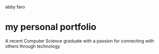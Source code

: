 <!DOCTYPE html>
<html>
  <head>
     abby faro 
  </head>

  <body>
    <h1>
      my personal portfolio
    </h1>
    <p>A recent Computer Science graduate with a passion for connecting with others through technology
    </p>
  </body>
</html>


